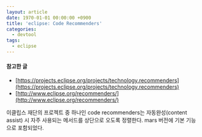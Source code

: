 ```yaml
---
layout: article
date: 1970-01-01 00:00:00 +0900
title: 'eclipse: Code Recommenders'
categories:
  - devtool
tags:
  - eclipse
---
```


#### 참고한 글
- [https://projects.eclipse.org/projects/technology.recommenders](https://projects.eclipse.org/projects/technology.recommenders)
- [http://www.eclipse.org/recommenders/](http://www.eclipse.org/recommenders/)

이클립스 재단의 프로젝트 중 하나인 code recommenders는 자동완성(content assist) 시 자주 사용되는 메서드를 상단으로 오도록 정렬한다. mars 버전에 기본 기능으로 포함되었다.
